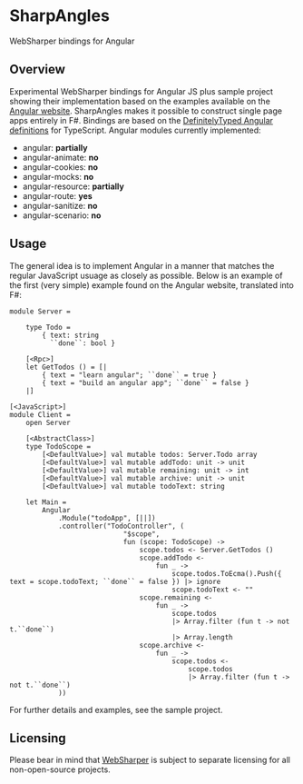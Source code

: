 SharpAngles
===========

WebSharper bindings for Angular

## Overview

Experimental WebSharper bindings for Angular JS plus sample project showing their implementation based on the examples
available on the [Angular website][1]. SharpAngles makes it possible to construct single page apps entirely in F#. Bindings
are based on the [DefinitelyTyped Angular definitions][2] for TypeScript. Angular modules currently implemented:

* angular: **partially**
* angular-animate: **no**
* angular-cookies: **no**
* angular-mocks: **no**
* angular-resource: **partially**
* angular-route: **yes**
* angular-sanitize: **no**
* angular-scenario: **no**

## Usage

The general idea is to implement Angular in a manner that matches the regular JavaScript usuage as closely as possible.
Below is an example of the first (very simple) example found on the Angular website, translated into F#:

```F#
module Server =

    type Todo =
        { text: string
          ``done``: bool }

    [<Rpc>]
    let GetTodos () = [|
        { text = "learn angular"; ``done`` = true }
        { text = "build an angular app"; ``done`` = false }
    |]
    
[<JavaScript>]
module Client =
    open Server
    
    [<AbstractClass>]
    type TodoScope =
        [<DefaultValue>] val mutable todos: Server.Todo array
        [<DefaultValue>] val mutable addTodo: unit -> unit
        [<DefaultValue>] val mutable remaining: unit -> int
        [<DefaultValue>] val mutable archive: unit -> unit
        [<DefaultValue>] val mutable todoText: string
        
    let Main =
        Angular
            .Module("todoApp", [||])
            .controller("TodoController", (
                            "$scope", 
                            fun (scope: TodoScope) -> 
                                scope.todos <- Server.GetTodos ()
                                scope.addTodo <-
                                    fun _ ->
                                        scope.todos.ToEcma().Push({ text = scope.todoText; ``done`` = false }) |> ignore
                                        scope.todoText <- ""
                                scope.remaining <-
                                    fun _ ->
                                        scope.todos
                                        |> Array.filter (fun t -> not t.``done``)
                                        |> Array.length
                                scope.archive <-
                                    fun _ ->
                                        scope.todos <-
                                            scope.todos
                                            |> Array.filter (fun t -> not t.``done``)
            ))
```

For further details and examples, see the sample project.

## Licensing

Please bear in mind that [WebSharper][3] is subject to separate licensing for all non-open-source projects.

[1]: http://angularjs.com/
[2]: https://github.com/borisyankov/DefinitelyTyped/tree/master/angularjs
[3]: http://www.websharper.com/
